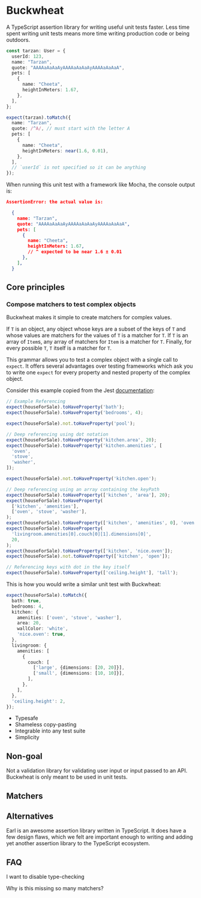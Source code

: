 # Buckwheat

A TypeScript assertion library for writing useful unit tests faster. Less time
spent writing unit tests means more time writing production code or being
outdoors.

```ts
const tarzan: User = {
  userId: 123,
  name: "Tarzan",
  quote: "AAAAaAaAaAyAAAAaAaAaAyAAAAaAaAaA",
  pets: [
    {
      name: "Cheeta",
      heightInMeters: 1.67,
    },
  ],
};

expect(tarzan).toMatch({
  name: "Tarzan",
  quote: /^A/, // must start with the letter A
  pets: [
    {
      name: "Cheeta",
      heightInMeters: near(1.6, 0.01),
    },
  ],
  // `userId` is not specified so it can be anything
});
```

When running this unit test with a framework like Mocha, the console output is:

```json
AssertionError: the actual value is:

  {
    name: "Tarzan",
    quote: "AAAAaAaAaAyAAAAaAaAaAyAAAAaAaAaA",
    pets: [
      {
        name: "Cheeta",
        heightInMeters: 1.67,
        // ^ expected to be near 1.6 ± 0.01
      },
    ],
  }
```

## Core principles

### Compose matchers to test complex objects

Buckwheat makes it simple to create matchers for complex values.

If `T` is an object, any object whose keys are a subset of the keys of `T` and
whose values are matchers for the values of `T` is a matcher for `T`. If `T` is
an array of `Item`s, any array of matchers for `Item` is a matcher for `T`.
Finally, for every possible `T`, `T` itself is a matcher for `T`.

This grammar allows you to test a complex object with a single call to `expect`.
It offers several advantages over testing frameworks which ask you to write one
`expect` for every property and nested property of the complex object.

Consider this example copied from the Jest [documentation](https://jestjs.io/docs/expect#tohavepropertykeypath-value):

```javascript
// Example Referencing
expect(houseForSale).toHaveProperty('bath');
expect(houseForSale).toHaveProperty('bedrooms', 4);

expect(houseForSale).not.toHaveProperty('pool');

// Deep referencing using dot notation
expect(houseForSale).toHaveProperty('kitchen.area', 20);
expect(houseForSale).toHaveProperty('kitchen.amenities', [
  'oven',
  'stove',
  'washer',
]);

expect(houseForSale).not.toHaveProperty('kitchen.open');

// Deep referencing using an array containing the keyPath
expect(houseForSale).toHaveProperty(['kitchen', 'area'], 20);
expect(houseForSale).toHaveProperty(
  ['kitchen', 'amenities'],
  ['oven', 'stove', 'washer'],
);
expect(houseForSale).toHaveProperty(['kitchen', 'amenities', 0], 'oven');
expect(houseForSale).toHaveProperty(
  'livingroom.amenities[0].couch[0][1].dimensions[0]',
  20,
);
expect(houseForSale).toHaveProperty(['kitchen', 'nice.oven']);
expect(houseForSale).not.toHaveProperty(['kitchen', 'open']);

// Referencing keys with dot in the key itself
expect(houseForSale).toHaveProperty(['ceiling.height'], 'tall');
```

This is how you would write a similar unit test with Buckwheat:

```ts
expect(houseForSale).toMatch({
  bath: true,
  bedrooms: 4,
  kitchen: {
    amenities: ['oven', 'stove', 'washer'],
    area: 20,
    wallColor: 'white',
    'nice.oven': true,
  },
  livingroom: {
    amenities: [
      {
        couch: [
          ['large', {dimensions: [20, 20]}],
          ['small', {dimensions: [10, 10]}],
        ],
      },
    ],
  },
  'ceiling.height': 2,
});
```

- Typesafe
- Shameless copy-pasting
- Integrable into any test suite
- Simplicity

## Non-goal

Not a validation library for validating user input or input passed to an API.
Buckwheat is only meant to be used in unit tests.

## Matchers

## Alternatives

Earl is an awesome assertion library written in TypeScript. It does have a few
design flaws, which we felt are important enough to writing and adding yet
another assertion library to the TypeScript ecosystem.

## FAQ

I want to disable type-checking

Why is this missing so many matchers?

